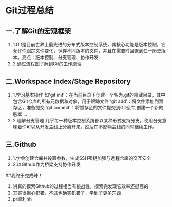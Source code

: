 # **Git过程总结**
## 一.了解Git的宏观框架
1. 1.Git是目前世界上最先进的分布式版本控制系统，其核心功能是版本控制，它允许你跟踪文件变化，保存不同版本的文件，并且在需要时回退到任一历史版本。亮点：版本控制、分支管理、协作开发
2. 2.通过流程图了解到Git的工作原理
## 二.Workspace Index/Stage Repository
1. 1.学习基本操作
如'git init'：在当前目录下创建一个名为.git的隐藏目录，其中包含Git仓库的所有元数据和对象，用于跟踪文件
'git add'：将文件添加到暂存区，准备提交
'git commit'：将暂存区的文件提交到Git仓库,创建一个新的版本
...
2. 2.理解分支管理
几乎每一种版本控制系统都以某种形式支持分支。使用分支意味着你可以从开发主线上分离开来，然后在不影响主线的同时继续工作。 
## 三.Github
1. 1.学会创建仓库并设置参数，生成SSH密钥加强与远程仓库的交互安全
2. 2.以Github作为桥梁支持协作开发


##我终于完成辣！
1. 讲真的摸索Github的过程相当有挑战性，摸索完发现它效率还挺高的
2. 其实很担心犯错，不过也确实犯错了，学到了更多东西
3. pr顺利hh
